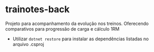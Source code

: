 # trainotes-back

Projeto para acompanhamento da evolução nos treinos. Oferecendo comparativos para progressão de carga e cálculo 1RM

- Utilizar `dotnet restore` para instalar as dependências listadas no arquivo .csproj
